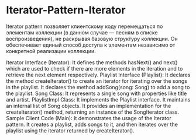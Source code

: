 # Iterator-Pattern-Iterator
Iterator pattern позволяет клиентскому коду перемещаться по элементам коллекции (в данном случае — песням в списке воспроизведения), не раскрывая базовую структуру коллекции. Он обеспечивает единый способ доступа к элементам независимо от конкретной реализации коллекции.

Iterator Interface (Iterator):
It defines the methods hasNext() and next() which are used to check if there are more elements in the iteration and to retrieve the next element respectively.
Playlist Interface (Playlist):
It declares the method createIterator() to create an iterator for iterating over the songs in the playlist.
It declares the method addSong(song: Song) to add a song to the playlist.
Song Class:
It represents a single song with properties like title and artist.
PlaylistImpl Class:
It implements the Playlist interface.
It maintains an internal list of Song objects.
It provides an implementation for the createIterator() method, returning an instance of the SongIterator class.
Sample Client Code (Main):
It demonstrates the usage of the Iterator pattern.
It creates a playlist, adds songs to it, and then iterates over the playlist using the iterator returned by createIterator().
